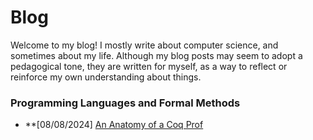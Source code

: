 # Blog

Welcome to my blog! I mostly write about computer science, and sometimes about my life.
Although my blog posts may seem to adopt a pedagogical tone, they are written for myself,
as a way to reflect or reinforce my own understanding about things.


### Programming Languages and Formal Methods
- **[08/08/2024] [An Anatomy of a Coq Prof](/blog-posts/coq-proof)
